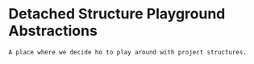 # Detached Structure Playground Abstractions

```
A place where we decide ho to play around with project structures.
```